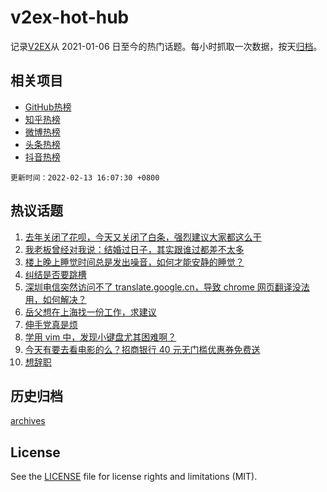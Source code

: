 # v2ex-hot-hub

 记录[V2EX](https://www.v2ex.com/)从 2021-01-06 日至今的热门话题。每小时抓取一次数据，按天[归档](archives)。
 
 ## 相关项目

- [GitHub热榜](https://github.com/lonnyzhang423/github-hot-hub)
- [知乎热榜](https://github.com/lonnyzhang423/zhihu-hot-hub)
- [微博热榜](https://github.com/lonnyzhang423/weibo-hot-hub)
- [头条热榜](https://github.com/lonnyzhang423/toutiao-hot-hub)
- [抖音热榜](https://github.com/lonnyzhang423/douyin-hot-hub)


 `更新时间：2022-02-13 16:07:30 +0800`

## 热议话题

1. [去年关闭了花呗，今天又关闭了白条，强烈建议大家都这么干](https://www.v2ex.com/t/833428)
1. [我老板曾经对我说：结婚过日子，其实跟谁过都差不太多](https://www.v2ex.com/t/833445)
1. [楼上晚上睡觉时间总是发出噪音，如何才能安静的睡觉？](https://www.v2ex.com/t/833484)
1. [纠结是否要跳槽](https://www.v2ex.com/t/833515)
1. [深圳电信突然访问不了 translate.google.cn，导致 chrome 网页翻译没法用，如何解决？](https://www.v2ex.com/t/833520)
1. [岳父想在上海找一份工作，求建议](https://www.v2ex.com/t/833470)
1. [伸手党真是烦](https://www.v2ex.com/t/833524)
1. [学用 vim 中，发现小键盘尤其困难啊？](https://www.v2ex.com/t/833502)
1. [今天有要去看电影的么？招商银行 40 元无门槛优惠券免费送](https://www.v2ex.com/t/833512)
1. [想辞职](https://www.v2ex.com/t/833434)

## 历史归档

[archives](archives)

## License

See the [LICENSE](LICENSE) file for license rights and limitations (MIT).
